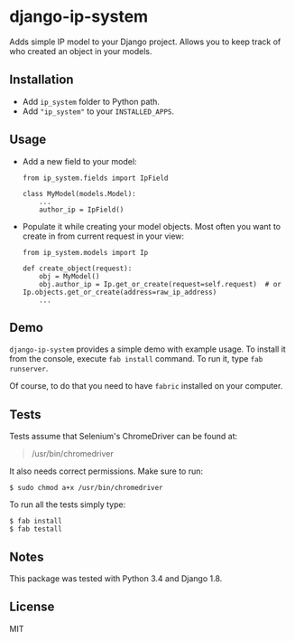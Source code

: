 # django-ip-system

Adds simple IP model to your Django project. Allows you to keep track of who created an object in your models.

## Installation

- Add `ip_system` folder to Python path.
- Add `"ip_system"` to your `INSTALLED_APPS`.

## Usage

- Add a new field to your model:

    ```
    from ip_system.fields import IpField
    
    class MyModel(models.Model):
        ...
        author_ip = IpField()
    ```
            
- Populate it while creating your model objects. Most often you want to create in from current request in your view:

    ```
    from ip_system.models import Ip

    def create_object(request):
        obj = MyModel()
        obj.author_ip = Ip.get_or_create(request=self.request)  # or Ip.objects.get_or_create(address=raw_ip_address) 
        ...
    ```

## Demo

`django-ip-system` provides a simple demo with example usage. To install it from the console, execute `fab install` command. To run it, type ``fab runserver``.

Of course, to do that you need to have `fabric` installed on your computer.

## Tests

Tests assume that Selenium's ChromeDriver can be found at:

> /usr/bin/chromedriver

It also needs correct permissions. Make sure to run:


    $ sudo chmod a+x /usr/bin/chromedriver

To run all the tests simply type:


    $ fab install
    $ fab testall

## Notes

This package was tested with Python 3.4 and Django 1.8.

## License

MIT

